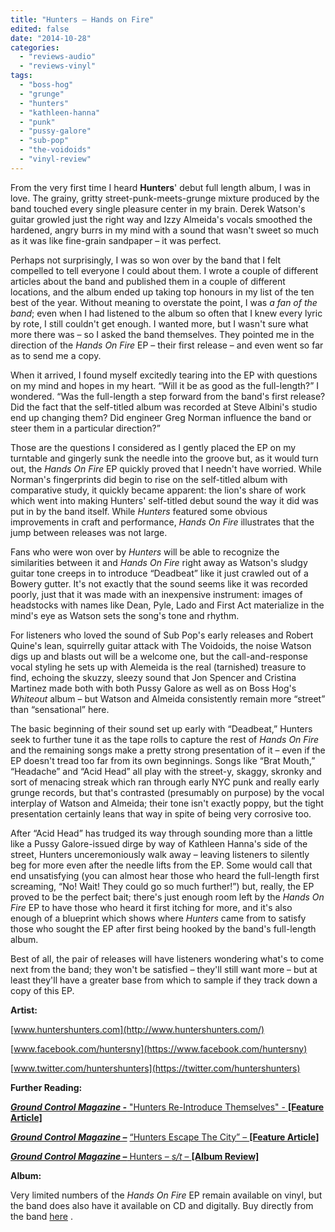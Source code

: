 ```yaml
---
title: "Hunters – Hands on Fire"
edited: false
date: "2014-10-28"
categories:
  - "reviews-audio"
  - "reviews-vinyl"
tags:
  - "boss-hog"
  - "grunge"
  - "hunters"
  - "kathleen-hanna"
  - "punk"
  - "pussy-galore"
  - "sub-pop"
  - "the-voidoids"
  - "vinyl-review"
---
```


From the very first time I heard **Hunters**' debut full length album, I was in love. The grainy, gritty street-punk-meets-grunge mixture produced by the band touched every single pleasure center in my brain. Derek Watson's guitar growled just the right way and Izzy Almeida's vocals smoothed the hardened, angry burrs in my mind with a sound that wasn't sweet so much as it was like fine-grain sandpaper – it was perfect.

Perhaps not surprisingly, I was so won over by the band that I felt compelled to tell everyone I could about them. I wrote a couple of different articles about the band and published them in a couple of different locations, and the album ended up taking top honours in my list of the ten best of the year. Without meaning to overstate the point, I was _a fan of the band_; even when I had listened to the album so often that I knew every lyric by rote, I still couldn't get enough. I wanted more, but I wasn't sure what more there was – so I asked the band themselves. They pointed me in the direction of the _Hands On Fire_ EP – their first release – and even went so far as to send me a copy.

When it arrived, I found myself excitedly tearing into the EP with questions on my mind and hopes in my heart. “Will it be as good as the full-length?” I wondered. “Was the full-length a step forward from the band's first release? Did the fact that the self-titled album was recorded at Steve Albini's studio end up changing them? Did engineer Greg Norman influence the band or steer them in a particular direction?”

Those are the questions I considered as I gently placed the EP on my turntable and gingerly sunk the needle into the groove but, as it would turn out, the _Hands On Fire_ EP quickly proved that I needn't have worried. While Norman's fingerprints did begin to rise on the self-titled album with comparative study, it quickly became apparent: the lion's share of work which went into making Hunters' self-titled debut sound the way it did was put in by the band itself. While _Hunters_ featured some obvious improvements in craft and performance, _Hands On Fire_ illustrates that the jump between releases was not large.

Fans who were won over by _Hunters_ will be able to recognize the similarities between it and _Hands On Fire_ right away as Watson's sludgy guitar tone creeps in to introduce “Deadbeat” like it just crawled out of a Bowery gutter. It's not exactly that the sound seems like it was recorded poorly, just that it was made with an inexpensive instrument: images of headstocks with names like Dean, Pyle, Lado and First Act materialize in the mind's eye as Watson sets the song's tone and rhythm.

For listeners who loved the sound of Sub Pop's early releases and Robert Quine's lean, squirrelly guitar attack with The Voidoids, the noise Watson digs up and blasts out will be a welcome one, but the call-and-response vocal styling he sets up with Alemeida is the real (tarnished) treasure to find, echoing the skuzzy, sleezy sound that Jon Spencer and Cristina Martinez made both with both Pussy Galore as well as on Boss Hog's _Whiteout_ album – but Watson and Almeida consistently remain more “street” than “sensational” here.

The basic beginning of their sound set up early with “Deadbeat,” Hunters seek to further tune it as the tape rolls to capture the rest of _Hands On Fire_ and the remaining songs make a pretty strong presentation of it – even if the EP doesn't tread too far from its own beginnings. Songs like “Brat Mouth,” “Headache” and “Acid Head” all play with the street-y, skaggy, skronky and sort of menacing streak which ran through early NYC punk and really early grunge records, but that's contrasted (presumably on purpose) by the vocal interplay of Watson and Almeida; their tone isn't exactly poppy, but the tight presentation certainly leans that way in spite of being very corrosive too.

After “Acid Head” has trudged its way through sounding more than a little like a Pussy Galore-issued dirge by way of Kathleen Hanna's side of the street, Hunters unceremoniously walk away – leaving listeners to silently beg for more even after the needle lifts from the EP. Some would call that end unsatisfying (you can almost hear those who heard the full-length first screaming, “No! Wait! They could go so much further!”) but, really, the EP proved to be the perfect bait; there's just enough room left by the _Hands On Fire_ EP to have those who heard it first itching for more, and it's also enough of a blueprint which shows where _Hunters_ came from to satisfy those who sought the EP after first being hooked by the band's full-length album.

Best of all, the pair of releases will have listeners wondering what's to come next from the band; they won't be satisfied – they'll still want more – but at least they'll have a greater base from which to sample if they track down a copy of this EP.

**Artist:**

[www.huntershunters.com](http://www.huntershunters.com/)

[www.facebook.com/huntersny](https://www.facebook.com/huntersny)

[www.twitter.com/huntershunters](https://twitter.com/huntershunters)

**Further Reading:**

[**_Ground Control Magazine -_** "Hunters Re-Introduce Themselves" - **\[Feature Article\]**](http://groundcontrolmag.com/detail/1/3833/1/)

[**_Ground Control Magazine –_**](http://groundcontrolmag.com/detail/1/3583/1/) [“Hunters Escape The City” – **\[Feature Article\]**](http://groundcontrolmag.com/detail/1/3583/1/)

[**_Ground Control Magazine –_** Hunters – _s/t_ – **\[Album Review\]**](http://groundcontrolmag.com/detail/3/3518/2/)

**Album:**

Very limited numbers of the _Hands On Fire_ EP remain available on vinyl, but the band does also have it available on CD and digitally. Buy directly from the band [here](http://huntershunters.bigcartel.com/) .
